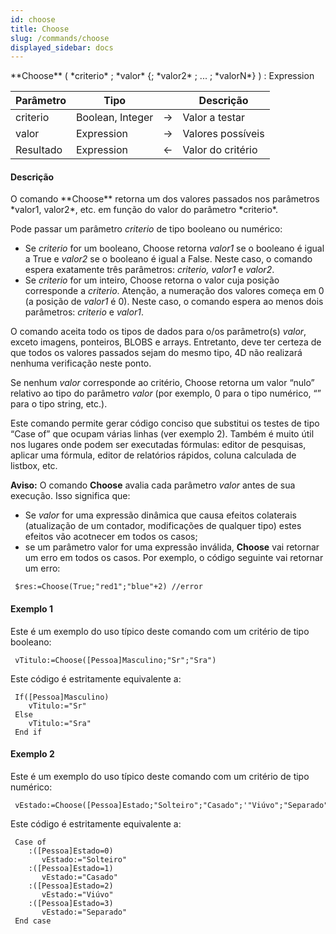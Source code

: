 ```yaml
---
id: choose
title: Choose
slug: /commands/choose
displayed_sidebar: docs
---
```


<!--REF #_command_.Choose.Syntax-->**Choose** ( *criterio* ; *valor* {; *valor2* ; ... ; *valorN*} )  : Expression<!-- END REF-->
<!--REF #_command_.Choose.Params-->
| Parâmetro | Tipo |  | Descrição |
| --- | --- | --- | --- |
| criterio | Boolean, Integer | &#8594;  | Valor a testar |
| valor | Expression | &#8594;  | Valores possíveis |
| Resultado | Expression | &#8592; | Valor do critério |

<!-- END REF-->

#### Descrição 

<!--REF #_command_.Choose.Summary-->O comando **Choose** retorna um dos valores passados nos parâmetros *valor1, valor2*, etc.<!-- END REF--> em função do valor do parâmetro *criterio*.

  
Pode passar um parâmetro *criterio* de tipo booleano ou numérico:

* Se *criterio* for um booleano, Choose retorna *valor1* se o booleano é igual a True e *valor2* se o booleano é igual a False. Neste caso, o comando espera exatamente três parâmetros: *criterio, valor1* e *valor2*.
* Se *criterio* for um inteiro, Choose retorna o valor cuja posição corresponde a *criterio*. Atenção, a numeração dos valores começa em 0 (a posição de *valor1* é 0). Neste caso, o comando espera ao menos dois parâmetros: *criterio* e *valor1*.

  
O comando aceita todo os tipos de dados para o/os parâmetro(s) *valor*, exceto imagens, ponteiros, BLOBS e arrays. Entretanto, deve ter certeza de que todos os valores passados sejam do mesmo tipo, 4D não realizará nenhuma verificação neste ponto.  
  
Se nenhum *valor* corresponde ao critério, Choose retorna um valor “nulo” relativo ao tipo do parâmetro *valor* (por exemplo, 0 para o tipo numérico, “” para o tipo string, etc.).  
  
Este comando permite gerar código conciso que substitui os testes de tipo “Case of” que ocupam várias linhas (ver exemplo 2). Também é muito útil nos lugares onde podem ser executadas fórmulas: editor de pesquisas, aplicar uma fórmula, editor de relatórios rápidos, coluna calculada de listbox, etc.

**Aviso:** O comando **Choose** avalia cada parâmetro *valor* antes de sua execução. Isso significa que:

* Se *valor* for uma expressão dinâmica que causa efeitos colaterais (atualização de um contador, modificações de qualquer tipo) estes efeitos vão acotnecer em todos os casos;
* se um parâmetro valor for uma expressão inválida, **Choose** vai retornar um erro em todos os casos. Por exemplo, o código seguinte vai retornar um erro:  
```4d  
 $res:=Choose(True;"red1";"blue"+2) //error  
```

#### Exemplo 1 

Este é um exemplo do uso típico deste comando com um critério de tipo booleano: 

```4d
 vTitulo:=Choose([Pessoa]Masculino;"Sr";"Sra")
```

Este código é estritamente equivalente a:

```4d
 If([Pessoa]Masculino)
    vTitulo:="Sr"
 Else
    vTitulo:="Sra"
 End if
```

#### Exemplo 2 

Este é um exemplo do uso típico deste comando com um critério de tipo numérico: 

```4d
 vEstado:=Choose([Pessoa]Estado;"Solteiro";"Casado";'"Viúvo";"Separado")
```

Este código é estritamente equivalente a:

```4d
 Case of
    :([Pessoa]Estado=0)
       vEstado:="Solteiro"
    :([Pessoa]Estado=1)
       vEstado:="Casado"
    :([Pessoa]Estado=2)
       vEstado:="Viúvo"
    :([Pessoa]Estado=3)
       vEstado:="Separado"
 End case
```
